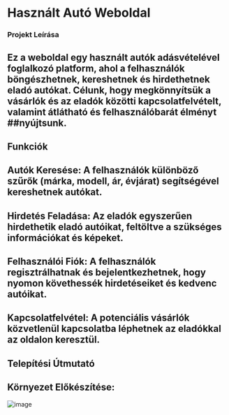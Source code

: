 # Használt Autó Weboldal 
### Projekt Leírása
## Ez a weboldal egy használt autók adásvételével foglalkozó platform, ahol a felhasználók böngészhetnek, kereshetnek és hirdethetnek eladó autókat. Célunk, hogy megkönnyítsük a vásárlók és az eladók közötti kapcsolatfelvételt, valamint átlátható és felhasználóbarát élményt ##nyújtsunk.

## Funkciók
## Autók Keresése: A felhasználók különböző szűrők (márka, modell, ár, évjárat) segítségével kereshetnek autókat.
## Hirdetés Feladása: Az eladók egyszerűen hirdethetik eladó autóikat, feltöltve a szükséges információkat és képeket.
## Felhasználói Fiók: A felhasználók regisztrálhatnak és bejelentkezhetnek, hogy nyomon követhessék hirdetéseiket és kedvenc autóikat.
## Kapcsolatfelvétel: A potenciális vásárlók közvetlenül kapcsolatba léphetnek az eladókkal az oldalon keresztül.
## Telepítési Útmutató
## Környezet Előkészítése:




![image](https://github.com/user-attachments/assets/32f5b570-d37a-462a-bf97-6e6199583450)




